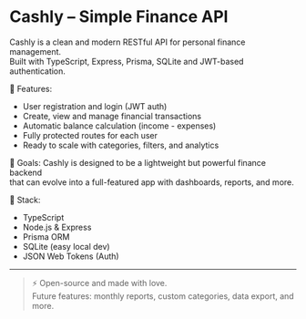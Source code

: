 # Cashly – Simple Finance API

Cashly is a clean and modern RESTful API for personal finance management.  
Built with TypeScript, Express, Prisma, SQLite and JWT-based authentication.

📌 Features:
- User registration and login (JWT auth)
- Create, view and manage financial transactions
- Automatic balance calculation (income - expenses)
- Fully protected routes for each user
- Ready to scale with categories, filters, and analytics

🚀 Goals:
Cashly is designed to be a lightweight but powerful finance backend  
that can evolve into a full-featured app with dashboards, reports, and more.

🧰 Stack:
- TypeScript
- Node.js & Express
- Prisma ORM
- SQLite (easy local dev)
- JSON Web Tokens (Auth)

---

> ⚡ Open-source and made with love.  
> Future features: monthly reports, custom categories, data export, and more.

